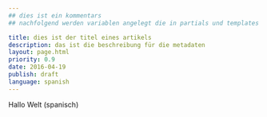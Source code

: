 ```yaml
---
## dies ist ein kommentars
## nachfolgend werden variablen angelegt die in partials und templates verwendet werden können

title: dies ist der titel eines artikels
description: das ist die beschreibung für die metadaten
layout: page.html
priority: 0.9
date: 2016-04-19
publish: draft
language: spanish
---
```


Hallo Welt (spanisch)